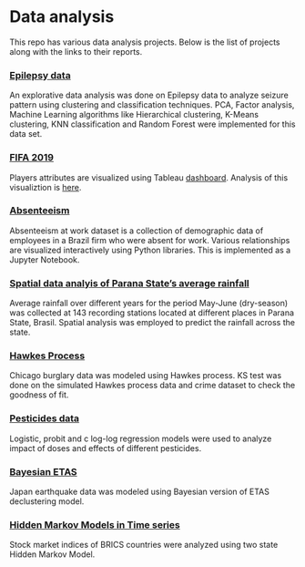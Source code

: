 # Data analysis
This repo has various data analysis projects. Below is the list of projects along with the links to their reports.

### [Epilepsy data](https://github.com/suhasshastry/DataAnalysis/blob/master/Epilepsy/epilepsy.pdf)

An explorative data analysis was done on Epilepsy data to analyze seizure pattern using clustering and classification techniques. PCA, Factor analysis, Machine Learning algorithms like Hierarchical clustering, K-Means clustering, KNN classification and Random Forest were implemented for this data set.

### [FIFA 2019](https://github.com/suhasshastry/DataAnalysis/blob/master/FIFA/readme.md)
Players attributes are visualized using Tableau [dashboard](https://public.tableau.com/profile/suhas.shastry#!/vizhome/FIFA_15515893209100/Dashboard1?publish=yes). Analysis of this visualiztion is [here](https://github.com/suhasshastry/DataAnalysis/blob/master/FIFA/readme.md).

### [Absenteeism](https://nbviewer.jupyter.org/github/suhasshastry/DataAnalysis/blob/master/absenteeism/absenteeism.ipynb)
Absenteeism at work dataset is a collection of demographic data of employees in a Brazil firm who were absent for work. Various relationships are visualized interactively using Python libraries. This is implemented as a Jupyter Notebook.

### [Spatial data analyis of Parana State’s average rainfall](https://github.com/suhasshastry/DataAnalysis/blob/master/Parana%20rainfall/report.pdf)
Average rainfall over different years for the period May-June (dry-season) was collected at 143 recording
stations located at different places in Parana State, Brasil. Spatial analysis was employed to predict the rainfall across the state.

### [Hawkes Process](https://github.com/suhasshastry/DataAnalysis/blob/master/Hawkes%20process/report/hawkes_report.pdf)
Chicago burglary data was modeled using Hawkes process. KS test was done on the simulated Hawkes process data and
crime dataset to check the goodness of fit.

### [Pesticides data](https://github.com/suhasshastry/DataAnalysis/blob/master/Pesticides/analysis.pdf)
Logistic, probit and c log-log regression models were used to analyze impact of doses and effects of different pesticides.

### [Bayesian ETAS](https://github.com/suhasshastry/DataAnalysis/blob/master/Bayesian%20ETAS/report.pdf)
Japan earthquake data was modeled using Bayesian version of ETAS declustering model.

### [Hidden Markov Models in Time series](https://github.com/suhasshastry/DataAnalysis/blob/master/HMM/report.pdf)
Stock market indices of BRICS countries were analyzed using two state Hidden Markov Model.
